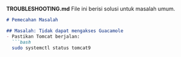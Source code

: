 **TROUBLESHOOTING.md**
File ini berisi solusi untuk masalah umum.

```markdown
# Pemecahan Masalah

## Masalah: Tidak dapat mengakses Guacamole
- Pastikan Tomcat berjalan:
  ```bash
  sudo systemctl status tomcat9
